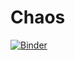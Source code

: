 # Chaos

[![Binder](https://mybinder.org/badge_logo.svg)](https://mybinder.org/v2/gh/rmcrae/Chaos/HEAD?urlpath=%2Fdoc%2Ftree%2FOne+dimensional+mappings.ipynb)